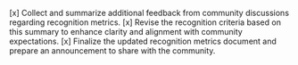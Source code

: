 [x] Collect and summarize additional feedback from community discussions regarding recognition metrics.
[x] Revise the recognition criteria based on this summary to enhance clarity and alignment with community expectations.
[x] Finalize the updated recognition metrics document and prepare an announcement to share with the community.